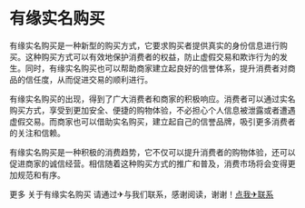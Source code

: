 # 有缘实名购买

有缘实名购买是一种新型的购买方式，它要求购买者提供真实的身份信息进行购买。这种购买方式可以有效地保护消费者的权益，防止虚假交易和欺诈行为的发生。同时，有缘实名购买也可以帮助商家建立起良好的信誉体系，提升消费者对商品的信任度，从而促进交易的顺利进行。

有缘实名购买的出现，得到了广大消费者和商家的积极响应。消费者可以通过实名购买方式，享受到更加安全、便捷的购物体验，不必担心个人信息被泄露或者遭遇虚假交易。而商家也可以借助实名购买，建立起自己的信誉品牌，吸引更多消费者的关注和信赖。

有缘实名购买是一种积极的消费趋势，它不仅可以提升消费者的购物体验，还可以促进商家的诚信经营。相信随着这种购买方式的推广和普及，消费市场将会变得更加规范和有序。

更多 关于有缘实名购买 请通过✈与我们联系，感谢阅读，谢谢！[点我✈联系](https://1.k02.cc)
